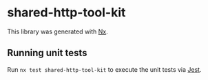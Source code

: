 # shared-http-tool-kit

This library was generated with [Nx](https://nx.dev).

## Running unit tests

Run `nx test shared-http-tool-kit` to execute the unit tests via [Jest](https://jestjs.io).
